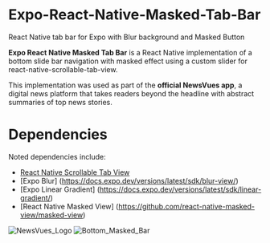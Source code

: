 # Expo-React-Native-Masked-Tab-Bar
React Native tab bar for Expo with Blur background and Masked Button

**Expo React Native Masked Tab Bar** is a React Native implementation of a bottom slide bar navigation with masked effect using a custom slider for react-native-scrollable-tab-view.

This implementation was used as part of the **official NewsVues app**, a digital news platform that takes readers beyond the headline with abstract summaries of top news stories.

# Dependencies
Noted dependencies include:
* [React Native Scrollable Tab View](https://github.com/ptomasroos/react-native-scrollable-tab-view)
* [Expo Blur] (https://docs.expo.dev/versions/latest/sdk/blur-view/)
* [Expo Linear Gradient] (https://docs.expo.dev/versions/latest/sdk/linear-gradient/)
* [React Native Masked View] (https://github.com/react-native-masked-view/masked-view)

![NewsVues_Logo](https://user-images.githubusercontent.com/111016407/188357688-cd10a93c-9206-44b9-9958-e93aaf761738.png)
![Bottom_Masked_Bar](https://user-images.githubusercontent.com/111016407/188359829-288fd87a-30e6-4250-83f4-a804ae0606e4.jpeg)

